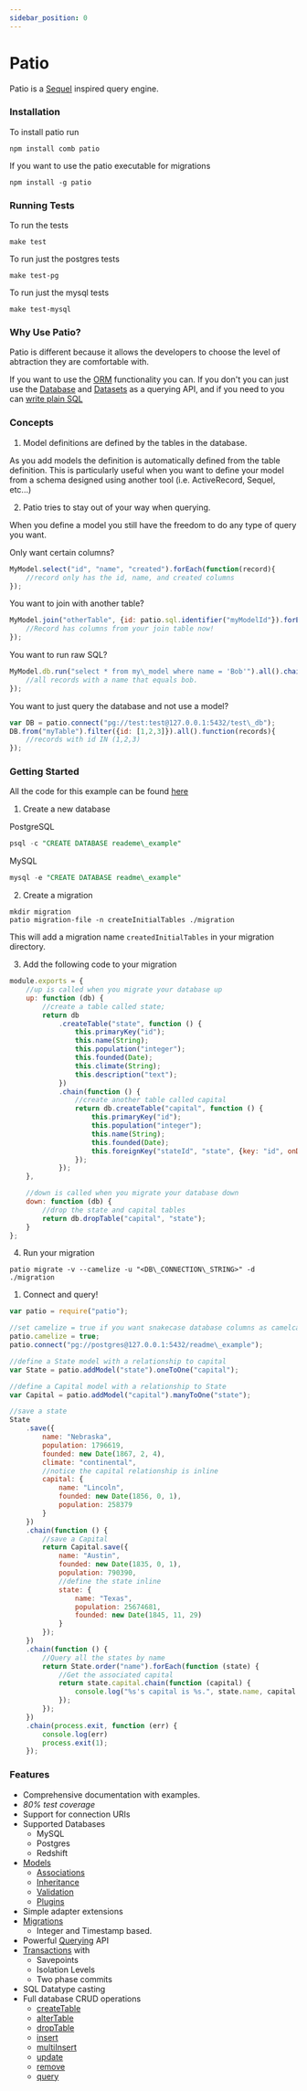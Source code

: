 ```yaml
---
sidebar_position: 0
---
```


Patio
=====

Patio is a [Sequel](http://sequel.rubyforge.org/) inspired query engine.

### Installation

To install patio run
```
npm install comb patio
```

If you want to use the patio executable for migrations
```
npm install -g patio
```

### Running Tests

To run the tests 
```
make test
```

To run just the postgres tests
```
make test-pg
```

To run just the mysql tests
```
make test-mysql
```

### Why Use Patio?

Patio is different because it allows the developers to choose the level of abtraction they are comfortable with. 

If you want to use the [ORM](./models) functionality you can. If you don't you can just use the [Database](./DDL) and [Datasets](./querying) as a querying API, and if you need to you can [write plain SQL](./patio.Database#run)

### Concepts

1. Model definitions are defined by the tables in the database.

 As you add models the definition is automatically defined from the table definition. This is particularly useful when you want to define your model from a schema designed using another tool (i.e. ActiveRecord, Sequel, etc...)

2. Patio tries to stay out of your way when querying.

 When you define a model you still have the freedom to do any type of query you want.

 Only want certain columns?
```js
MyModel.select("id", "name", "created").forEach(function(record){
    //record only has the id, name, and created columns
});
```

 You want to join with another table?
```js
MyModel.join("otherTable", {id: patio.sql.identifier("myModelId"}).forEach(function(record){
    //Record has columns from your join table now!
});
```

 You want to run raw SQL?
```js
MyModel.db.run("select * from my\_model where name = 'Bob'").all().chain(function(records){
    //all records with a name that equals bob.
});
```

 You want to just query the database and not use a model?
```js
var DB = patio.connect("pg://test:test@127.0.0.1:5432/test\_db");
DB.from("myTable").filter({id: [1,2,3]}).all().function(records){
	//records with id IN (1,2,3)
});
```

### Getting Started

All the code for this example can be found [here](https://github.com/C2FO/patio/tree/master/example/readme-example)

1. Create a new database

PostgreSQL
```sql
psql -c "CREATE DATABASE reademe\_example"
```

MySQL
```sql
mysql -e "CREATE DATABASE readme\_example"
```

2. Create a migration
```
mkdir migration
patio migration-file -n createInitialTables ./migration
```

This will add a migration name `createdInitialTables` in your migration directory.

3. Add the following code to your migration



```js
module.exports = {
    //up is called when you migrate your database up
    up: function (db) {
        //create a table called state;
        return db
            .createTable("state", function () {
                this.primaryKey("id");
                this.name(String);
                this.population("integer");
                this.founded(Date);
                this.climate(String);
                this.description("text");
            })
            .chain(function () {
                //create another table called capital
                return db.createTable("capital", function () {
                    this.primaryKey("id");
                    this.population("integer");
                    this.name(String);
                    this.founded(Date);
                    this.foreignKey("stateId", "state", {key: "id", onDelete: "CASCADE"});
                });
            });
    },

    //down is called when you migrate your database down
    down: function (db) {
        //drop the state and capital tables
        return db.dropTable("capital", "state");
    }
};
```

4. Run your migration
```
patio migrate -v --camelize -u "<DB\_CONNECTION\_STRING>" -d ./migration
```

1. Connect and query!
```js
var patio = require("patio");

//set camelize = true if you want snakecase database columns as camelcase
patio.camelize = true;
patio.connect("pg://postgres@127.0.0.1:5432/readme\_example");

//define a State model with a relationship to capital
var State = patio.addModel("state").oneToOne("capital");

//define a Capital model with a relationship to State
var Capital = patio.addModel("capital").manyToOne("state");

//save a state
State
    .save({
        name: "Nebraska",
        population: 1796619,
        founded: new Date(1867, 2, 4),
        climate: "continental",
        //notice the capital relationship is inline
        capital: {
            name: "Lincoln",
            founded: new Date(1856, 0, 1),
            population: 258379
        }
    })
    .chain(function () {
        //save a Capital
        return Capital.save({
            name: "Austin",
            founded: new Date(1835, 0, 1),
            population: 790390,
            //define the state inline
            state: {
                name: "Texas",
                population: 25674681,
                founded: new Date(1845, 11, 29)
            }
        });
    })
    .chain(function () {
        //Query all the states by name
        return State.order("name").forEach(function (state) {
            //Get the associated capital
            return state.capital.chain(function (capital) {
                console.log("%s's capital is %s.", state.name, capital.name);
            });
        });
    })
    .chain(process.exit, function (err) {
        console.log(err)
        process.exit(1);
    });
```
### Features

* Comprehensive documentation with examples.
* *80% test coverage*
* Support for connection URIs
* Supported Databases
	+ MySQL
	+ Postgres
	+ Redshift
* [Models](./models)
	+ [Associations](./associations)
	+ [Inheritance](./model-inheritance)
	+ [Validation](./validation)
	+ [Plugins](./plugins)
* Simple adapter extensions
* [Migrations](./migrations)
	+ Integer and Timestamp based.
* Powerful [Querying](./querying) API
* [Transactions](./patio.Database#transaction) with
	+ Savepoints
	+ Isolation Levels
	+ Two phase commits
* SQL Datatype casting
* Full database CRUD operations
	+ [createTable](./patio.Database#createTable)
	+ [alterTable](./patio.Database#alterTable)
	+ [dropTable](./patio.Database#dropTable)
	+ [insert](./patio.Dataset#insert)
	+ [multiInsert](./patio.Dataset#multiInsert)
	+ [update](./patio.Dataset#update)
	+ [remove](./patio.Dataset#remove)
	+ [query](./patio.Dataset#filter)
